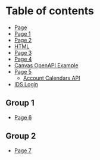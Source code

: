 # Table of contents

* [Page](<README (1).md>)
* [Page 1](page-1.md)
* [Page 2](page-2.md)
* [HTML](<html (1).md>)
* [Page 3](page-3.md)
* [Page 4](page-4.md)
* [Canvas OpenAPI Example](canvas-openapi-example.md)
* [Page 5](page-5/README.md)
  * [Account Calendars API](page-5/canvas-lms-rest-api-documentation.md)
* [IDS Login](ids-login.md)

## Group 1

* [Page 6](group-1/page-6.md)

## Group 2

* [Page 7](group-2/page-7.md)
